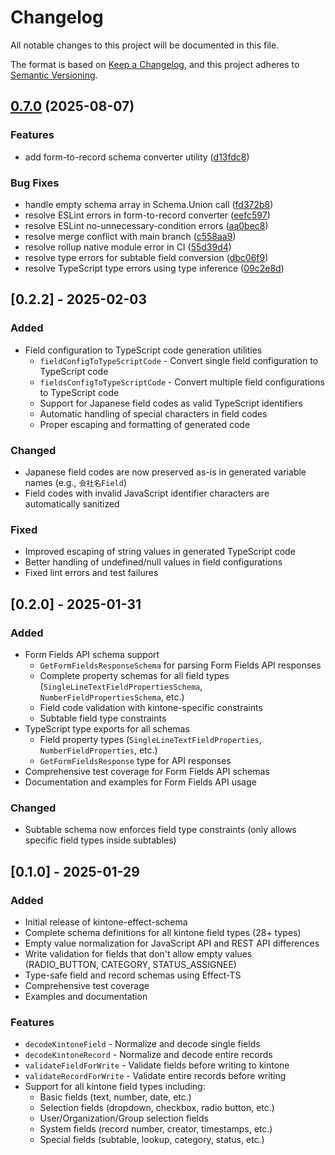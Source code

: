 # Changelog

All notable changes to this project will be documented in this file.

The format is based on [Keep a Changelog](https://keepachangelog.com/en/1.0.0/),
and this project adheres to [Semantic Versioning](https://semver.org/spec/v2.0.0.html).

## [0.7.0](https://github.com/Kensei-Kimoto/kintone-effect-schema/compare/v0.6.0...v0.7.0) (2025-08-07)


### Features

* add form-to-record schema converter utility ([d13fdc8](https://github.com/Kensei-Kimoto/kintone-effect-schema/commit/d13fdc8be554d4c12b47ae32cc2e35f80efe94e8))


### Bug Fixes

* handle empty schema array in Schema.Union call ([fd372b8](https://github.com/Kensei-Kimoto/kintone-effect-schema/commit/fd372b82fe08b3ca5c47266fa083c9ac2a872bca))
* resolve ESLint errors in form-to-record converter ([eefc597](https://github.com/Kensei-Kimoto/kintone-effect-schema/commit/eefc59784aebf2f71b6b62851778b89a288451d8))
* resolve ESLint no-unnecessary-condition errors ([aa0bec8](https://github.com/Kensei-Kimoto/kintone-effect-schema/commit/aa0bec8c78f7aa6d619b0ae8cffd0bbf3484e978))
* resolve merge conflict with main branch ([c558aa9](https://github.com/Kensei-Kimoto/kintone-effect-schema/commit/c558aa9f524343023597fcff7541a4463cf868f6))
* resolve rollup native module error in CI ([55d39d4](https://github.com/Kensei-Kimoto/kintone-effect-schema/commit/55d39d42763a59f296116bea6b83adf52c506483))
* resolve type errors for subtable field conversion ([dbc06f9](https://github.com/Kensei-Kimoto/kintone-effect-schema/commit/dbc06f901c7c41f4387551e5b1c51765d5dd748e))
* resolve TypeScript type errors using type inference ([09c2e8d](https://github.com/Kensei-Kimoto/kintone-effect-schema/commit/09c2e8d052f965f0c63d504fb7ff5735dfe8b531))

## [0.2.2] - 2025-02-03

### Added
- Field configuration to TypeScript code generation utilities
  - `fieldConfigToTypeScriptCode` - Convert single field configuration to TypeScript code
  - `fieldsConfigToTypeScriptCode` - Convert multiple field configurations to TypeScript code
  - Support for Japanese field codes as valid TypeScript identifiers
  - Automatic handling of special characters in field codes
  - Proper escaping and formatting of generated code

### Changed
- Japanese field codes are now preserved as-is in generated variable names (e.g., `会社名Field`)
- Field codes with invalid JavaScript identifier characters are automatically sanitized

### Fixed
- Improved escaping of string values in generated TypeScript code
- Better handling of undefined/null values in field configurations
- Fixed lint errors and test failures

## [0.2.0] - 2025-01-31

### Added
- Form Fields API schema support
  - `GetFormFieldsResponseSchema` for parsing Form Fields API responses
  - Complete property schemas for all field types (`SingleLineTextFieldPropertiesSchema`, `NumberFieldPropertiesSchema`, etc.)
  - Field code validation with kintone-specific constraints
  - Subtable field type constraints
- TypeScript type exports for all schemas
  - Field property types (`SingleLineTextFieldProperties`, `NumberFieldProperties`, etc.)
  - `GetFormFieldsResponse` type for API responses
- Comprehensive test coverage for Form Fields API schemas
- Documentation and examples for Form Fields API usage

### Changed
- Subtable schema now enforces field type constraints (only allows specific field types inside subtables)

## [0.1.0] - 2025-01-29

### Added
- Initial release of kintone-effect-schema
- Complete schema definitions for all kintone field types (28+ types)
- Empty value normalization for JavaScript API and REST API differences
- Write validation for fields that don't allow empty values (RADIO_BUTTON, CATEGORY, STATUS_ASSIGNEE)
- Type-safe field and record schemas using Effect-TS
- Comprehensive test coverage
- Examples and documentation

### Features
- `decodeKintoneField` - Normalize and decode single fields
- `decodeKintoneRecord` - Normalize and decode entire records
- `validateFieldForWrite` - Validate fields before writing to kintone
- `validateRecordForWrite` - Validate entire records before writing
- Support for all kintone field types including:
  - Basic fields (text, number, date, etc.)
  - Selection fields (dropdown, checkbox, radio button, etc.)
  - User/Organization/Group selection fields
  - System fields (record number, creator, timestamps, etc.)
  - Special fields (subtable, lookup, category, status, etc.)
